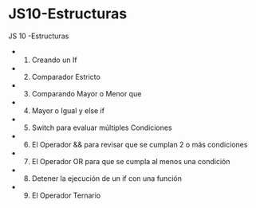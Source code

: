 # JS10-Estructuras
JS 10 -Estructuras
* 1. Creando un If
* 2. Comparador Estricto
* 3. Comparando Mayor o Menor que
* 4. Mayor o Igual y else if
* 5. Switch para evaluar múltiples Condiciones
* 6. El Operador && para revisar que se cumplan 2 o más condiciones
* 7. El Operador OR para que se cumpla al menos una condición
* 8. Detener la ejecución de un if con una función
* 9. El Operador Ternario
